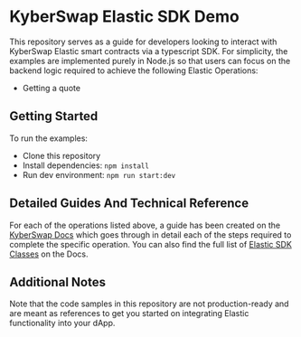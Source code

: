 # KyberSwap Elastic SDK Demo

This repository serves as a guide for developers looking to interact with KyberSwap Elastic smart contracts via a typescript SDK. For simplicity, the examples are implemented purely in Node.js so that users can focus on the backend logic required to achieve the following Elastic Operations:

* Getting a quote

## Getting Started

To run the examples:

* Clone this repository
* Install dependencies: `npm install`
* Run dev environment: `npm run start:dev`

## Detailed Guides And Technical Reference

For each of the operations listed above, a guide has been created on the [KyberSwap Docs](https://docs.kyberswap.com/liquidity-solutions/elastic-sdk) which goes through in detail each of the steps required to complete the specific operation. You can also find the full list of [Elastic SDK Classes](https://docs.kyberswap.com/liquidity-solutions/elastic-sdk/classes) on the Docs.

## Additional Notes

Note that the code samples in this repository are not production-ready and are meant as references to get you started on integrating Elastic functionality into your dApp.